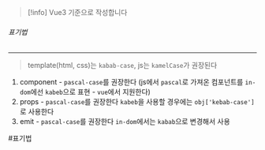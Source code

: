 
>[!info] Vue3 기준으로 작성합니다


###### 표기법
---
> template(html, css)는 `kabab-case`, js는 `kamelCase`가 권장된다
1. component - `pascal-case`를 권장한다 (js에서 `pascal`로 가져온 컴포넌트를 `in-dom`에선 `kabeb`으로 표현 - `vue`에서 지원한다)
2. props - `pascal-case`를 권장한다 `kabeb`을 사용할 경우에는 `obj['kebab-case']`로 사용한다
3. emit - `pascal-case`를 권장한다 `in-dom`에서는 `kabab`으로 변경해서 사용


#표기법